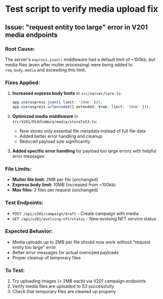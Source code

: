 # Test script to verify media upload fix

## Issue: "request entity too large" error in V201 media endpoints

### Root Cause:
The server's `express.json()` middleware had a default limit of ~100kb, but media files (even after multer processing) were being added to `req.body.media` and exceeding this limit.

### Fixes Applied:

1. **Increased express body limits** in `src/server/core.ts`:
   ```typescript
   app.use(express.json({ limit: '10mb' }));
   app.use(express.urlencoded({ extended: true, limit: '10mb' }));
   ```

2. **Optimized media middleware** in `src/V201/MiddleWare/media/storeToS3.ts`:
   - Now stores only essential file metadata instead of full file data
   - Added better error handling and cleanup
   - Reduced payload size significantly

3. **Added specific error handling** for payload too large errors with helpful error messages

### File Limits:
- **Multer file limit**: 2MB per file (unchanged)
- **Express body limit**: 10MB (increased from ~100kb)
- **Max files**: 2 files per request (unchanged)

### Test Endpoints:
- `POST /api/v201/campaign/draft` - Create campaign with media
- `GET /api/v201/evolving-nft/status` - New evolving NFT service status

### Expected Behavior:
- Media uploads up to 2MB per file should now work without "request entity too large" error
- Better error messages for actual oversized payloads
- Proper cleanup of temporary files

### To Test:
1. Try uploading images (< 2MB each) via V201 campaign endpoints
2. Verify media files are uploaded to S3 successfully
3. Check that temporary files are cleaned up properly
